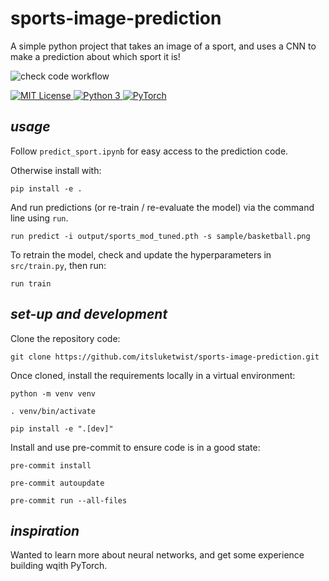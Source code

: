 # **sports-image-prediction**


A simple python project that takes an image of a sport, and uses a CNN to make a prediction about 
which sport it is!


![check code workflow](https://github.com/itsluketwist/sports-image-prediction/actions/workflows/check.yaml/badge.svg)


<div>
    <!-- badges from : https://shields.io/ -->
    <!-- logos available : https://simpleicons.org/ -->
    <a href="https://opensource.org/licenses/MIT">
        <img alt="MIT License" src="https://img.shields.io/badge/Licence-MIT-yellow?style=for-the-badge&logo=docs&logoColor=white" />
    </a>
    <a href="https://www.python.org/">
        <img alt="Python 3" src="https://img.shields.io/badge/Python_3-blue?style=for-the-badge&logo=python&logoColor=white" />
    </a>
    <a href="https://pytorch.org/">
        <img alt="PyTorch" src="https://img.shields.io/badge/PyTorch-red?style=for-the-badge&logo=pytorch&logoColor=white" />
    </a>
</div>


## *usage*

Follow `predict_sport.ipynb` for easy access to the prediction code.

Otherwise install with:

```shell
pip install -e .
```

And run predictions (or re-train / re-evaluate the model) via the command line using `run`.

```shell
run predict -i output/sports_mod_tuned.pth -s sample/basketball.png
```

To retrain the model, check and update the hyperparameters in `src/train.py`, then run:

```shell
run train
```


## *set-up and development*

Clone the repository code:

```shell
git clone https://github.com/itsluketwist/sports-image-prediction.git
```

Once cloned, install the requirements locally in a virtual environment:

```shell
python -m venv venv

. venv/bin/activate

pip install -e ".[dev]"
```

Install and use pre-commit to ensure code is in a good state:

```shell
pre-commit install

pre-commit autoupdate

pre-commit run --all-files
```


## *inspiration*

Wanted to learn more about neural networks, and get some experience building wqith PyTorch.
